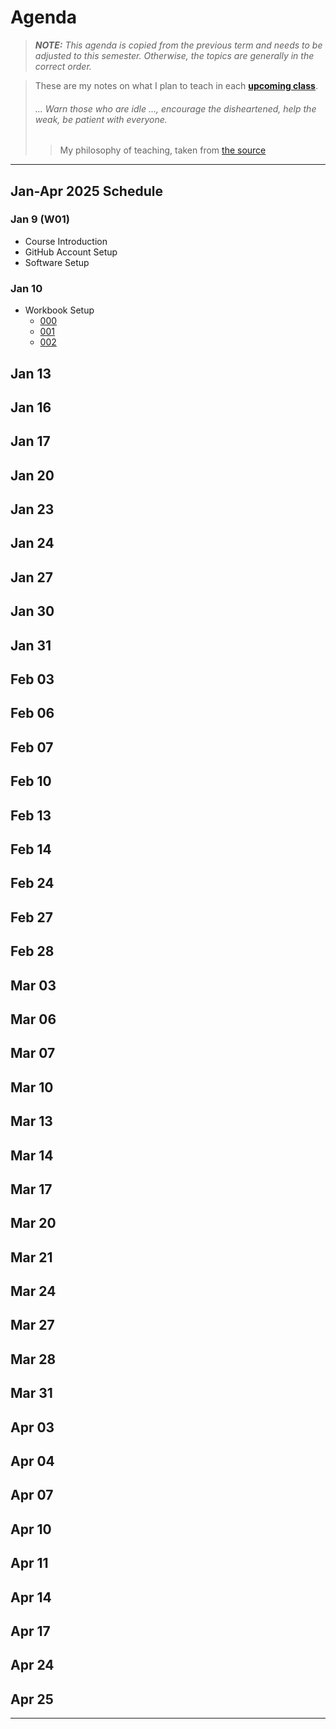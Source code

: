 # Agenda

> ***NOTE:** This agenda is copied from the previous term and needs to be adjusted to this semester. Otherwise, the topics are generally in the correct order.*

> These are my notes on what I plan to teach in each [**upcoming class**](#jan-apr-2025-schedule).
>
> ###### *... Warn those who are idle ..., encourage the disheartened, help the weak, be patient with everyone.*
>
> > My philosophy of teaching, taken from [the source](https://www.bible.com/bible/111/1TH.5.14.NIV)


----

## Jan-Apr 2025 Schedule

### Jan 9 (W01)

- Course Introduction
- GitHub Account Setup
- Software Setup

### Jan 10

- Workbook Setup
  - [000](./src/000/ReadMe.md)
  - [001](./src/001-StartHere/ReadMe.md)
  - [002](./src/002/ReadMe.md)

## Jan 13


## Jan 16


## Jan 17


## Jan 20


## Jan 23


## Jan 24


## Jan 27


## Jan 30


## Jan 31


## Feb 03


## Feb 06


## Feb 07


## Feb 10


## Feb 13


## Feb 14


## Feb 24


## Feb 27


## Feb 28


## Mar 03


## Mar 06


## Mar 07


## Mar 10


## Mar 13


## Mar 14


## Mar 17


## Mar 20


## Mar 21


## Mar 24


## Mar 27


## Mar 28


## Mar 31


## Apr 03


## Apr 04


## Apr 07


## Apr 10


## Apr 11


## Apr 14


## Apr 17


## Apr 24


## Apr 25
----
